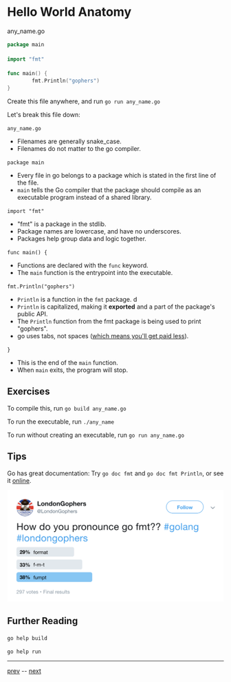 # Hello World Anatomy

any_name.go
```go
package main

import "fmt"

func main() {
        fmt.Println("gophers")
}
```

Create this file anywhere, and run `go run any_name.go`

Let's break this file down:

`any_name.go`
  - Filenames are generally snake_case.
  - Filenames do not matter to the go compiler.

`package main`
  - Every file in go belongs to a package which is stated in the first line of the file.
  - `main` tells the Go compiler that the package should compile as an executable program instead of a shared library.

`import "fmt"`
  - "fmt" is a package in the stdlib.
  - Package names are lowercase, and have no underscores.
  - Packages help group data and logic together.

`func main() {`
  - Functions are declared with the `func` keyword.
  - The `main` function is the entrypoint into the executable.

`fmt.Println("gophers")`
  - `Println` is a function in the `fmt` package. d
  - `Println` is capitalized, making it **exported** and a part of the package's public API.
  - The `Println` function from the fmt package is being used to print "gophers".
  - go uses tabs, not spaces ([which means you'll get paid less](https://stackoverflow.blog/2017/06/15/developers-use-spaces-make-money-use-tabs/)).

`}`
  - This is the end of the `main` function.
  - When `main` exits, the program will stop.

## Exercises

To compile this, run `go build any_name.go`

To run the executable, run `./any_name`

To run without creating an executable, run `go run any_name.go`


## Tips

Go has great documentation: Try `go doc fmt` and `go doc fmt Println`, or see it [online](https://golang.org/pkg/).

![Pronounciation](1.2-pronounciation.png)

## Further Reading

`go help build`

`go help run`

---

[prev](1.1.md) -- [next](1.3.0.md)